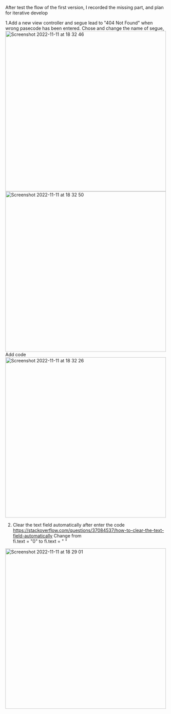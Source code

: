 After test the flow of the first version, I recorded the missing part, and plan for iterative develop  

  1.Add a new view controller and segue lead to "404 Not Found" when wrong pasecode has been entered.
  Chose and change the name of segue,  
<img width="500" alt="Screenshot 2022-11-11 at 18 32 46" src="https://user-images.githubusercontent.com/91618091/201407985-ddb37f53-e6c6-4e8d-b7c6-abef1be5133c.png">  
<img width="500" alt="Screenshot 2022-11-11 at 18 32 50" src="https://user-images.githubusercontent.com/91618091/201407964-303426db-de89-4085-a868-8c0b4a656922.png">  
Add code
<img width="500" alt="Screenshot 2022-11-11 at 18 32 26" src="https://user-images.githubusercontent.com/91618091/201407859-644dc483-a548-46a0-aec5-96976c7f1fd5.png">  
  
    
  2. Clear the text field automatically after enter the code  
  https://stackoverflow.com/questions/37084537/how-to-clear-the-text-field-automatically
  Change from   
  fi.text = "0"
  to
  fi.text = " "
  <img width="500" alt="Screenshot 2022-11-11 at 18 29 01" src="https://user-images.githubusercontent.com/91618091/201406008-d4345ac3-2359-4bd8-a1a2-f703d6efea95.png">  
  
